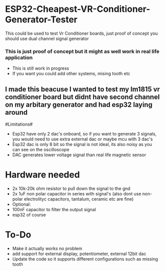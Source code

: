 # ESP32-Cheapest-VR-Conditioner-Generator-Tester
This could be used to test Vr Conditioner boards, just proof of concept you should use dual channel signal generator

### This is just proof of concept but it might as well work in real life application ###
* This is still work in progress
* If you want you could add other systems, mising tooth etc

## I made this beacuse I wanted to test my lm1815 vr conditioner board but didnt have second channel on my arbitary generator and had esp32 laying around ##

#Limitations#
* Esp32 have only 2 dac's onboard, so if you want to generate 3 signals, you would need to use extra external dac or maybe mcu with 3 dac's
* Esp32 dac is only 8 bit so the signal is not ideal, its also noisy as you can see on the oscilloscope
* DAC generates lower voltage signal than real life magnetic sensor

# Hardware needed #
* 2x 10k-20k ohm resistor to pull down the signal to the gnd
* 2x 1uF non polar capacitor in series with signal's (also dont use non-polar electrolityc capacitors, tantalum, ceramic etc are fine)
* Optional:
* 100nF capacitor to filter the output signal
* esp32 of course

# To-Do #
* Make it actually works no problem
* add support for external display, potentiometer, external 12bit dac
* Update the code so it supports different configurations such as missing tooth
